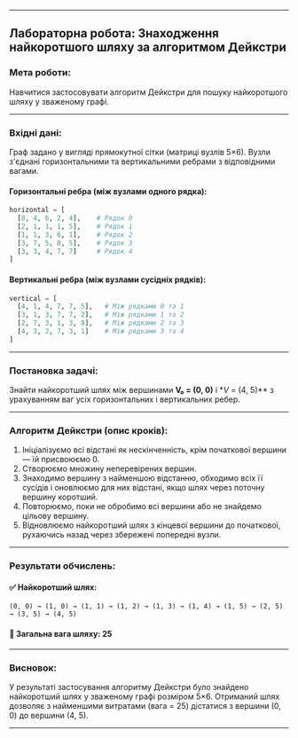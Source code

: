 
---

## **Лабораторна робота: Знаходження найкоротшого шляху за алгоритмом Дейкстри**

### **Мета роботи:**

Навчитися застосовувати алгоритм Дейкстри для пошуку найкоротшого шляху у зваженому графі.

---

### **Вхідні дані:**

Граф задано у вигляді прямокутної сітки (матриці вузлів 5×6). Вузли з'єднані горизонтальними та вертикальними ребрами з відповідними вагами.

#### Горизонтальні ребра (між вузлами одного рядка):

```python
horizontal = [
  [8, 4, 6, 2, 4],    # Рядок 0
  [2, 1, 1, 1, 5],    # Рядок 1
  [1, 1, 3, 6, 1],    # Рядок 2
  [3, 7, 5, 8, 5],    # Рядок 3
  [3, 3, 4, 7, 7]     # Рядок 4
]
```

#### Вертикальні ребра (між вузлами сусідніх рядків):

```python
vertical = [
  [4, 1, 4, 7, 7, 5],   # Між рядками 0 та 1
  [3, 1, 3, 7, 7, 2],   # Між рядками 1 та 2
  [2, 7, 3, 1, 3, 8],   # Між рядками 2 та 3
  [4, 3, 2, 7, 3, 1]    # Між рядками 3 та 4
]
```

---

### **Постановка задачі:**

Знайти найкоротший шлях між вершинами **V₀ = (0, 0)** і **V* = (4, 5)*\* з урахуванням ваг усіх горизонтальних і вертикальних ребер.

---

### **Алгоритм Дейкстри (опис кроків):**

1. Ініціалізуємо всі відстані як нескінченність, крім початкової вершини — їй присвоюємо 0.
2. Створюємо множину неперевірених вершин.
3. Знаходимо вершину з найменшою відстанню, обходимо всіх її сусідів і оновлюємо для них відстані, якщо шлях через поточну вершину коротший.
4. Повторюємо, поки не обробимо всі вершини або не знайдемо цільову вершину.
5. Відновлюємо найкоротший шлях з кінцевої вершини до початкової, рухаючись назад через збережені попередні вузли.

---

### **Результати обчислень:**

#### ✅ Найкоротший шлях:

```
(0, 0) → (1, 0) → (1, 1) → (1, 2) → (1, 3) → (1, 4) → (1, 5) → (2, 5) → (3, 5) → (4, 5)
```

#### 🧮 Загальна вага шляху: **25**

---

### **Висновок:**

У результаті застосування алгоритму Дейкстри було знайдено найкоротший шлях у зваженому графі розміром 5×6. Отриманий шлях дозволяє з найменшими витратами (вага = 25) дістатися з вершини (0, 0) до вершини (4, 5).

---

